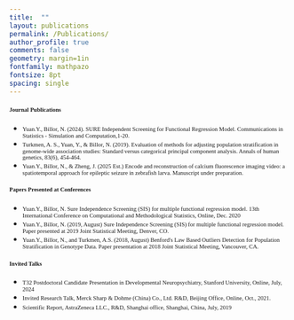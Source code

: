 ```yaml
---
title:  ""
layout: publications
permalink: /Publications/
author_profile: true
comments: false
geometry: margin=1in
fontfamily: mathpazo
fontsize: 8pt
spacing: single
---
```


#### <span style="font-family:Times New Roman; font-size:0.75em;"> Journal Publications </span> 
- <span style="font-family:Times New Roman; font-size:0.75em;"> Yuan.Y., Billor, N. (2024). SURE Independent Screening for Functional Regression Model. Communications in Statistics - Simulation and Computation,1-20. </span>
- <span style="font-family:Times New Roman; font-size:0.75em;"> Turkmen, A. S., Yuan, Y., & Billor, N. (2019). Evaluation of methods for adjusting population stratification in genome-wide association studies: Standard versus categorical principal component analysis. Annals of human genetics, 83(6), 454-464. </span>
- <span style="font-family:Times New Roman; font-size:0.75em;"> Yuan.Y., Billor, N., & Zheng, J. (2025 Est.) Encode and reconstruction of calcium fluorescence imaging video: a spatiotemporal approach for epileptic seizure in zebrafish larva. Manuscript under preparation. </span>


#### <span style="font-family:Times New Roman; font-size:0.75em;"> Papers Presented at Conferences </span> 
- <span style="font-family:Times New Roman; font-size:0.75em;"> Yuan.Y., Billor, N. Sure Independence Screening (SIS) for multiple functional regression model. 13th International Conference on Computational and Methodological Statistics, Online, Dec. 2020 </span>
- <span style="font-family:Times New Roman; font-size:0.75em;"> Yuan.Y., Billor, N. (2019, August) Sure Independence Screening (SIS) for multiple functional regression model. Paper presented at 2019 Joint Statistical Meeting, Denver, CO. </span>
- <span style="font-family:Times New Roman; font-size:0.75em;"> Yuan.Y., Billor, N., and Turkmen, A.S. (2018, August) Benford's Law Based Outliers Detection for Population Stratification in Genotype Data. Paper presentation at 2018 Joint Statistical Meeting, Vancouver, CA.</span>


#### <span style="font-family:Times New Roman; font-size:0.75em;"> Invited Talks </span> 
- <span style="font-family:Times New Roman; font-size:0.75em;"> T32 Postdoctoral Candidate Presentation in Developmental Neuropsychiatry, Stanford University, Online, July, 2024 </span>
- <span style="font-family:Times New Roman; font-size:0.75em;"> Invited Research Talk, Merck Sharp & Dohme (China) Co., Ltd. R&D, Beijing Office, Online, Oct., 2021. </span>
- <span style="font-family:Times New Roman; font-size:0.75em;"> Scientific Report, AstraZeneca LLC., R&D, Shanghai office, Shanghai, China, July, 2019 </span>

